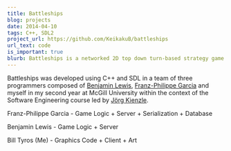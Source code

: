 ```yaml
---
title: Battleships
blog: projects
date: 2014-04-10
tags: C++, SDL2
project_url: https://github.com/KeikakuB/battleships
url_text: code
is_important: true
blurb: Battleships is a networked 2D top down turn-based strategy game inspired by the Battleships board game.
---
```

Battleships was developed using C++ and SDL in a team of three programmers composed of [Benjamin Lewis](https://github.com/ben-zen), [Franz-Philippe Garcia](https://github.com/franzpgarcia) and myself in my second year at McGill University within the context of the Software Engineering course led by [Jörg Kienzle](https://www.cs.mcgill.ca/~joerg/Home/Jorgs_Home.html).

Franz-Philippe Garcia - Game Logic + Server + Serialization + Database

Benjamin Lewis - Game Logic + Server

Bill Tyros (Me) - Graphics Code + Client + Art
